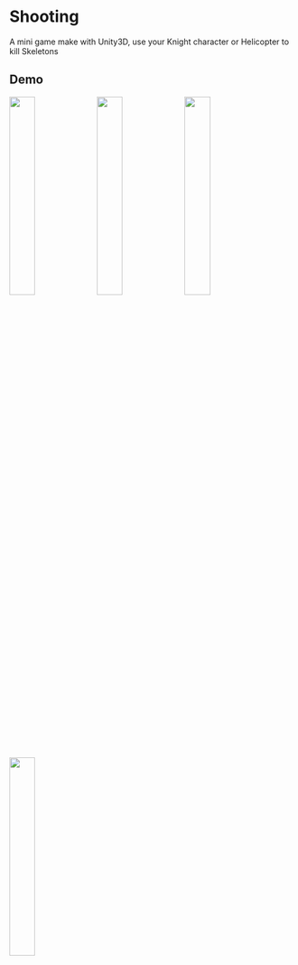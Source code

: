 # Shooting
A mini game make with Unity3D, use your Knight character or Helicopter to kill Skeletons
## Demo
<img src="https://raw.githubusercontent.com/duytq94/Shooting/master/Screenshot/Screenshot%20(4).png" width="30%">
<img src="https://raw.githubusercontent.com/duytq94/Shooting/master/Screenshot/Screenshot%20(6).png" width="30%">
<img src="https://raw.githubusercontent.com/duytq94/Shooting/master/Screenshot/Screenshot%20(7).png" width="30%">
<img src="https://raw.githubusercontent.com/duytq94/Shooting/master/Screenshot/Screenshot%20(8).png" width="30%">
